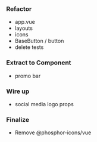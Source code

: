 
### Refactor

  * app.vue
  * layouts
  * icons
  * BaseButton / button
  * delete tests

### Extract to Component

  * promo bar

### Wire up

  * social media logo props

### Finalize

  * Remove @phosphor-icons/vue
